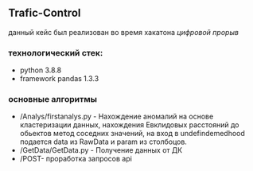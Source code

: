 
## Trafic-Control
данный кейс был реализован во время хакатона *цифровой прорыв*
### технологический стек:
- python 3.8.8
- framework pandas 1.3.3
###  основные алгоритмы 
- /Analys/firstanalys.py - Нахождение аномалий на основе кластеризации данных, нахождения Евклидовых расстояний до обьектов
метод соседних значений, на вход в undefindemedhood подается data из RawData и param из столбоцов.
 - /GetData/GetData.py - Получение данных от ДК
 - /POST- проработка запросов api
